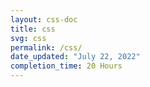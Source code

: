 ```yaml
---
layout: css-doc
title: css
svg: css
permalink: /css/
date_updated: "July 22, 2022"
completion_time: 20 Hours
---
```

